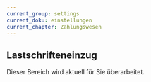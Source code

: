 ```yaml
---
current_group: settings
current_doku: einstellungen
current_chapter: Zahlungswesen
---
```


## Lastschrifteneinzug

Dieser Bereich wird aktuell für Sie überarbeitet.